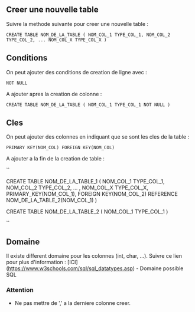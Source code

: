 ## Creer une nouvelle table
Suivre la methode suivante pour creer une nouvelle table :

``
CREATE TABLE NOM_DE_LA_TABLE (
  NOM_COL_1 TYPE_COL_1,
  NOM_COL_2 TYPE_COL_2,
  ...
  NOM_COL_X TYPE_COL_X
)
``

## Conditions
On peut ajouter des conditions de creation de ligne avec : 

``
NOT NULL
``

A ajouter apres la creation de colonne :

``
CREATE TABLE NOM_DE_LA_TABLE (
  NOM_COL_1 TYPE_COL_1 NOT NULL
)
``

## Cles
On peut ajouter des colonnes en indiquant que se sont les cles de la table :

``
PRIMARY KEY(NOM_COL)
FOREIGN KEY(NOM_COL)
``

A ajouter a la fin de la creation de table :

``

CREATE TABLE NOM_DE_LA_TABLE_1 (
  NOM_COL_1 TYPE_COL_1, 
  NOM_COL_2 TYPE_COL_2,
  ... ,
  NOM_COL_X TYPE_COL_X,
  PRIMARY_KEY(NOM_COL_1),
  FOREIGN KEY(NOM_COL_2) REFERENCE NOM_DE_LA_TABLE_2(NOM_COL_1)
)

CREATE TABLE NOM_DE_LA_TABLE_2 (
  NOM_COL_1 TYPE_COL_1
)

``

## Domaine
Il existe different domaine pour les colonnes (int, char, ...). Suivre ce lien pour plus d'information : [ICI] (https://www.w3schools.com/sql/sql_datatypes.asp) - Domaine possible SQL

### Attention
* Ne pas mettre de ',' a la derniere colonne creer.
